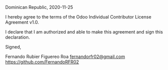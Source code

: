 Dominican Republic, 2020-11-25

I hereby agree to the terms of the Odoo Individual Contributor License
Agreement v1.0.

I declare that I am authorized and able to make this agreement and sign this
declaration.

Signed,

Fernando Rubier Figuereo Roa fernandorfr02@gmail.com https://github.com/FernandoRFR02
